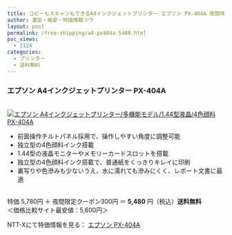 ```yaml
---
title: コピーもスキャンもできるA4インクジェットプリンター エプソン PX-404A 夜間特価5480円！送料無料！
author: 激安・格安・特価情報ツウ
layout: post
permalink: /free-shipping/a4-px404a-5480.html
pvc_views:
  - 2124
categories:
  - プリンター
  - 送料無料
---
```

### エプソン A4インクジェットプリンター PX-404A

<div class="img-bg2 img_L">
  <a href="http://px.a8.net/svt/ejp?a8mat=ZYP6S+8IMA3E+S1Q+BWGDT&#038;a8ejpredirect=http://nttxstore.jp/_II_EP13733076" target="_blank"><br /> <img border="0" alt="エプソン A4インクジェットプリンター/多機能モデル/1.44型液晶/4色顔料 PX-404A" src="http://i0.wp.com/image.nttxstore.jp/l2_images/E/EP/EP13733076.jpg?w=120" data-recalc-dims="1" /></a>
</div>

<!--more-->

  * 前面操作チルトパネル採用で、操作しやすい角度に調整可能
  * 独立型の4色顔料インク搭載
  * 1.44型の液晶モニターやメモリーカードスロットを搭載
  * 独立型の4色顔料インク搭載で、普通紙をくっきりキレイに印刷
  * 裏写りや色滲みも少ないうえ、水に濡れても滲みにくく、レポート文書に最適

<br clear="all" />特価 5,780円 ＋ 夜間限定クーポン300円 ＝ <span class="tokka-price"><strong>5,480</strong></span> 円（税込）**送料無料**   
＜価格比較サイト最安値：5,600円＞  
  
NTT-Xにて特価情報を見る： <span class="fs150p"><a href="http://px.a8.net/svt/ejp?a8mat=ZYP6S+8IMA3E+S1Q+BWGDT&#038;a8ejpredirect=http://nttxstore.jp/_II_EP13733076" target="_blank">エプソン PX-404A</a></span>